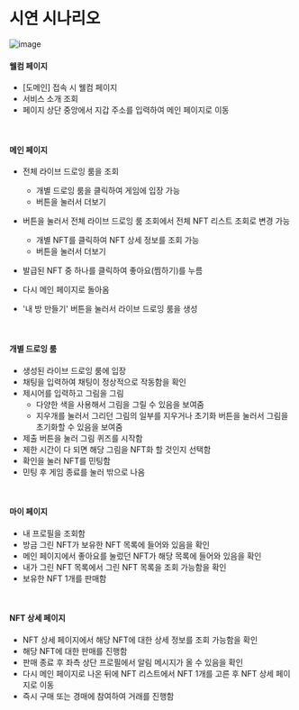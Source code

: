 # 시연 시나리오

![image](https://user-images.githubusercontent.com/93081720/192965921-14bcdd19-2530-4dcd-8e52-1188a95c3707.png)

#### 웰컴 페이지

- [도메인] 접속 시 웰컴 페이지
- 서비스 소개 조회
- 페이지 상단 중앙에서 지갑 주소를 입력하여 메인 페이지로 이동

<br>

#### 메인 페이지

- 전체 라이브 드로잉 룸을 조회
  - 개별 드로잉 룸을 클릭하여 게임에 입장 가능
  - 버튼을 눌러서 더보기
- 버튼을 눌러서 전체 라이브 드로잉 룸 조회에서 전체 NFT 리스트 조회로 변경 가능
  - 개별 NFT를 클릭하여 NFT 상세 정보를 조회 가능
  - 버튼을 눌러서 더보기
- 발급된 NFT 중 하나를 클릭하여 좋아요(찜하기)를 누름
- 다시 메인 페이지로 돌아옴

- '내 방 만들기' 버튼을 눌러서 라이브 드로잉 룸을 생성

<br>

#### 개별 드로잉 룸

- 생성된 라이브 드로잉 룸에 입장
- 채팅을 입력하여 채팅이 정상적으로 작동함을 확인
- 제시어를 입력하고 그림을 그림
  - 다양한 색을 사용해서 그림을 그릴 수 있음을 보여줌
  - 지우개를 눌러서 그리던 그림의 일부를 지우거나 초기화 버튼을 눌러서 그림을 초기화할 수 있음을 보여줌
- 제출 버튼을 눌러 그림 퀴즈를 시작함
- 제한 시간이 다 되면 해당 그림을 NFT화 할 것인지 선택함
- 확인을 눌러 NFT를 민팅함
- 민팅 후 게임 종료를 눌러 밖으로 나옴

<br>

#### 마이 페이지

- 내 프로필을 조회함
- 방금 그린 NFT가 보유한 NFT 목록에 들어와 있음을 확인
- 메인 페이지에서 좋아요를 눌렀던 NFT가 해당 목록에 들어와 있음을 확인
- 내가 그린 NFT 목록에서 그린 NFT 목록을 조회 가능함을 확인
- 보유한 NFT 1개를 판매함

<br>

#### NFT 상세 페이지

- NFT 상세 페이지에서 해당 NFT에 대한 상세 정보를 조회 가능함을 확인
- 해당 NFT에 대한 판매를 진행함
- 판매 종료 후 좌측 상단 프로필에서 알림 메시지가 올 수 있음을 확인
- 다시 메인 페이지로 나온 뒤에 NFT 리스트에서 NFT 1개를 고른 후 NFT 상세 페이지로 이동
- 즉시 구매 또는 경매에 참여하여 거래를 진행함
